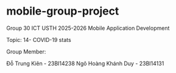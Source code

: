 # mobile-group-project
Group 30 ICT USTH 2025-2026 Mobile Application Development

Topic: 14- COVID-19 stats

Group Member:

Đỗ Trung Kiên - 23BI14238
Ngô Hoàng Khánh Duy - 23BI14131
